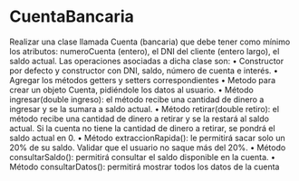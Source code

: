 # CuentaBancaria
Realizar una clase llamada Cuenta (bancaria) que debe tener como mínimo los
atributos: numeroCuenta (entero), el DNI del cliente (entero largo), el saldo actual. Las
operaciones asociadas a dicha clase son:
• Constructor por defecto y constructor con DNI, saldo, número de cuenta e interés.
• Agregar los métodos getters y setters correspondientes
• Metodo para crear un objeto Cuenta, pidiéndole los datos al usuario.
• Método ingresar(double ingreso): el método recibe una cantidad de dinero a
ingresar y se la sumara a saldo actual.
• Método retirar(double retiro): el método recibe una cantidad de dinero a retirar y
se la restará al saldo actual. Si la cuenta no tiene la cantidad de dinero a retirar, se
pondrá el saldo actual en 0.
• Método extraccionRapida(): le permitirá sacar solo un 20% de su saldo. Validar
que el usuario no saque más del 20%.
• Método consultarSaldo(): permitirá consultar el saldo disponible en la cuenta.
• Método consultarDatos(): permitirá mostrar todos los datos de la cuenta
